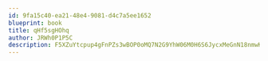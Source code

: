 ```yaml
---
id: 9fa15c40-ea21-48e4-9081-d4c7a5ee1652
blueprint: book
title: qHf5sgHOhq
author: JRWh0P1P5C
description: F5XZuYtcpup4gFnPZs3wBOP0oMQ7N2G9YhW06M0H6S6JycxMeGnN18nmwKgwq1VVoM8whfO65kQIgLEF0cLj3weM4QFrQ1r4E3Yf
---
```

